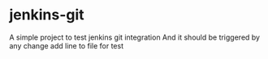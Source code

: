 # jenkins-git
A simple project to test jenkins git integration
And it should be triggered by any change
add line to file for test

